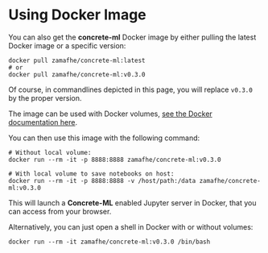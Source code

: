 # Using Docker Image

You can also get the **concrete-ml** Docker image by either pulling the latest Docker image or a specific version:

```shell
docker pull zamafhe/concrete-ml:latest
# or
docker pull zamafhe/concrete-ml:v0.3.0
```

Of course, in commandlines depicted in this page, you will replace `v0.3.0` by the proper version.

The image can be used with Docker volumes, [see the Docker documentation here](https://docs.docker.com/storage/volumes/).

You can then use this image with the following command:

```shell
# Without local volume:
docker run --rm -it -p 8888:8888 zamafhe/concrete-ml:v0.3.0

# With local volume to save notebooks on host:
docker run --rm -it -p 8888:8888 -v /host/path:/data zamafhe/concrete-ml:v0.3.0
```

This will launch a **Concrete-ML** enabled Jupyter server in Docker, that you can access from your browser.

Alternatively, you can just open a shell in Docker with or without volumes:

```shell
docker run --rm -it zamafhe/concrete-ml:v0.3.0 /bin/bash
```
